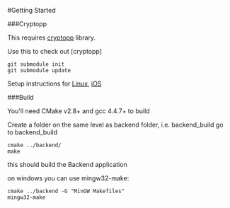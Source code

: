 #Getting Started

###Cryptopp

This requires [cryptopp](https://www.cryptopp.com/) library.

Use this to check out [cryptopp]

```
git submodule init
git submodule update
```

Setup instructions for [Linux](https://www.cryptopp.com/wiki/Linux#Build_and_Install_the_Library), [iOS](https://www.cryptopp.com/wiki/IOS_(Xcode)#Build_the_Library)

###Build

You'll need CMake v2.8+ and gcc 4.4.7+ to build

Create a folder on the same level as backend folder, i.e. backend_build
go to backend_build

```
cmake ../backend/
make
```

this should build the Backend application

on windows you can use mingw32-make:

```
cmake ../backend -G "MinGW Makefiles"
mingw32-make
```
